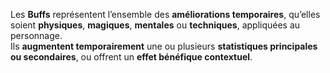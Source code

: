 Les **Buffs** représentent l’ensemble des **améliorations temporaires**, qu’elles soient **physiques**, **magiques**, **mentales** ou **techniques**, appliquées au personnage.  
Ils **augmentent temporairement** une ou plusieurs **statistiques principales ou secondaires**, ou offrent un **effet bénéfique contextuel**.